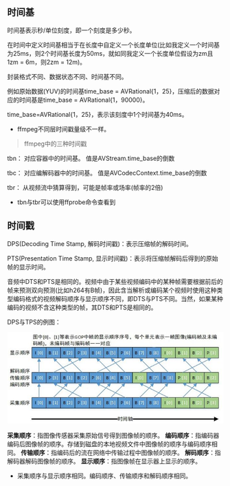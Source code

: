 ## 时间基

时间基表示秒/单位刻度，即一个刻度是多少秒。

在时间中定义时间基相当于在长度中自定义一个长度单位(比如我定义一个时间基为25ms，则2个时间基长度为50ms，就如同我定义一个长度单位假设为zm且1zm = 6m，则2zm = 12m)。

封装格式不同、数据状态不同、时间基不同。

例如原始数据(YUV)的时间基time_base = AVRational{1，25}，压缩后的数据对应的时间基是time_base = AVRational{1，90000}。

time_base=AVRational{1，25}，表示该刻度中1个时间基为40ms。

* ffmpeg不同层时间戳量级不一样。



> ffmpeg中的三种时间戳

tbn： 对应容器中的时间基。 值是AVStream.time_base的倒数

tbc： 对应编解码器中的时间基。 值是AVCodecContext.time_base的倒数

tbr： 从视频流中猜算得到，可能是帧率或场率(帧率的2倍)

* tbn与tbr可以使用ffprobe命令查看到

## 时间戳

DPS(Decoding Time Stamp, 解码时间戳)：表示压缩帧的解码时间。

PTS(Presentation Time Stamp, 显示时间戳)：表示将压缩帧解码后得到的原始帧的显示时间。



音频中DTS和PTS是相同的。视频中由于某些视频编码中的某种帧需要根据前后的帧来预测双向预测(比如h264有B帧)，因此含当解析或编码某个视频时使用这种类型编码格式的视频解码顺序与显示顺序不同，即DTS与PTS不同。当然，如果某种编码的视频不含这种类型的帧，其DTS和PTS是相同的。

DPS与TPS的例图：

![](./图片/DPS和PTS时间戳.png)

**采集顺序**：指图像传感器采集原始信号得到图像帧的顺序。
**编码顺序**：指编码器编码后图像帧的顺序。存储到磁盘的本地视频文件中图像帧的顺序与编码顺序相同。
**传输顺序**：指编码后的流在网络中传输过程中图像帧的顺序。
**解码顺序**：指解码器解码图像帧的顺序。
**显示顺序**：指图像帧在显示器上显示的顺序。

* 采集顺序与显示顺序相同。编码顺序、传输顺序和解码顺序相同。